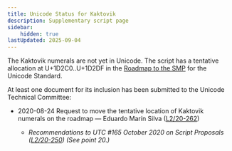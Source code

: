 ```yaml
---
title: Unicode Status for Kaktovik
description: Supplementary script page
sidebar:
    hidden: true
lastUpdated: 2025-09-04
---
```


The Kaktovik numerals are not yet in Unicode. The script has a tentative allocation at U+1D2C0..U+1D2DF in the [Roadmap to the SMP](http://www.unicode.org/roadmaps/smp/) for the Unicode Standard. 

At least one document for its inclusion has been submitted to the Unicode Technical Committee:

- 2020-08-24 Request to move the tentative location of Kaktovik numerals on the roadmap — Eduardo Marín Silva ([L2/20-262](http://www.unicode.org/cgi-bin/GetMatchingDocs.pl?L2/20-262))

  - _Recommendations to UTC #165 October 2020 on Script Proposals ([L2/20-250](http://www.unicode.org/L2/L2020/20250-script-adhoc-rept.pdf)) (See point 20.)_

[comment]: # (end of intro)

[comment]: # (start of blocks)



[comment]: # (end of blocks)

[comment]: # (start of chars)



[comment]: # (end of chars)

[comment]: # (start of rest)


